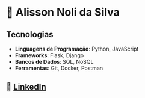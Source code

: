 # 👋 Alisson Noli da Silva


## Tecnologias
- **Linguagens de Programação**: Python, JavaScript
- **Frameworks**: Flask, Django
- **Bancos de Dados**: SQL, NoSQL
- **Ferramentas**: Git, Docker, Postman


 ## 🤝  [LinkedIn](https://www.linkedin.com/in/alisson-noli-135639260/)






<!---
AlissonNoli/AlissonNoli is a ✨ special ✨ repository because its `README.md` (this file) appears on your GitHub profile.
You can click the Preview link to take a look at your changes.
--->
